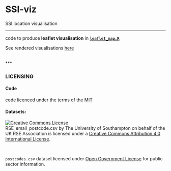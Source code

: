# SSI-viz
SSI location visualisation

***

code to produce **leaflet visualisation** in [**`leaflet_map.R`**](https://github.com/annakrystalli/SSI-viz/blob/master/leaflet_map.R)

See rendered visualisations [here](https://annakrystalli.github.io/SSI-viz/leaflet_map.html)


<br>
***

### LICENSING

#### Code

code licenced under the terms of the [MIT](https://github.com/annakrystalli/SSI-viz/blob/master/code_LICENSE.txt)

#### Datasets:

<a rel="license" href="http://creativecommons.org/licenses/by/4.0/"><img alt="Creative Commons License" style="border-width:0" src="https://i.creativecommons.org/l/by/4.0/88x31.png" /></a><br /><span xmlns:dct="http://purl.org/dc/terms/" href="http://purl.org/dc/dcmitype/Dataset" property="dct:title" rel="dct:type">RSE_email_postcode.csv</span> by <span xmlns:cc="http://creativecommons.org/ns#" property="cc:attributionName">The University of Southampton on behalf of the UK RSE Association</span> is licensed under a <a rel="license" href="http://creativecommons.org/licenses/by/4.0/">Creative Commons Attribution 4.0 International License</a>.

<br>

`postcodes.csv` dataset licensed under [Open Government License](http://www.nationalarchives.gov.uk/doc/open-government-licence/version/3/) for public sector information.
